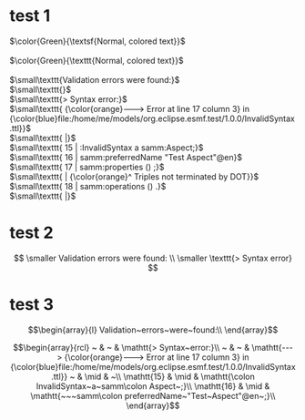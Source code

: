 # test 1

$\color{Green}{\textsf{Normal, colored text}}$<br> <br>
$\color{Green}{\texttt{Normal, colored text}}$<br>
<br>
$\small\texttt{Validation errors were found:}$<br>
$\small\texttt{}$<br>
$\small\texttt{> Syntax error:}$<br>
$\small\texttt{  {\color{orange}---> Error at line 17 column 3} in {\color{blue}file:/home/me/models/org.eclipse.esmf.test/1.0.0/InvalidSyntax.ttl}}$<br>
$\small\texttt{     |}$<br>
$\small\texttt{  15 | :InvalidSyntax a samm:Aspect;}$<br>
$\small\texttt{  16 |    samm:preferredName "Test Aspect"@en}$<br>
$\small\texttt{  17 |    samm:properties () ;}$<br>
$\small\texttt{     |    {\color{orange}^ Triples not terminated by DOT}}$<br>
$\small\texttt{  18 |    samm:operations () .}$<br>
$\small\texttt{     |}$<br>

# test 2

$$
\smaller Validation errors were found: \\
\smaller \texttt{> Syntax error}
$$

# test 3

```math
\begin{array}{l}
Validation~errors~were~found:\\
\end{array}
```
```math
\begin{array}{rcl}
~ & ~ & \mathtt{> Syntax~error:}\\
~ & ~ & \mathtt{---> {\color{orange}---> Error at line 17 column 3} in {\color{blue}file:/home/me/models/org.eclipse.esmf.test/1.0.0/InvalidSyntax.ttl}}
~ & \mid & ~\\
\mathtt{15} & \mid & \mathtt{\colon InvalidSyntax~a~samm\colon Aspect~;}\\
\mathtt{16} & \mid & \mathtt{~~~samm\colon preferredName~"Test~Aspect"@en~;}\\
\end{array}
```
